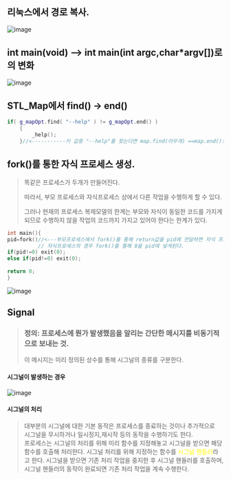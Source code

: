 ## 리눅스에서 경로 복사.
![image](https://user-images.githubusercontent.com/80379900/115230833-d56b4f00-a14f-11eb-82f7-3be05142a44e.png)

## int main(void) --> int main(int argc,char*argv[])로의 변화
![image](https://user-images.githubusercontent.com/80379900/115231145-2f6c1480-a150-11eb-9f91-d73bcc09c570.png)

## STL_Map에서 find() -> end()

```C++
if( g_mapOpt.find( "--help" ) != g_mapOpt.end() )
	{
		_help();
	}//<-----------키 값중 "--help"를 찾는다면 map.find(아무개) ==map.end(): 아무개 키를 못찾았다.
```

## fork()를 통한 자식 프로세스 생성.
>똑같은 프로세스가 두개가 만들어진다.
>
>따라서, 부모 프로세스와 자식프로세스 상에서 다른 작업을 수행하게 할 수 있다.
>
>그러나 현재의 프로세스 복제모델의 한계는 부모와 자식이 동일한 코드를 가지게 되므로 수행하지 않을 작업의 코드까지 가지고 있어야 한다는 한계가 있다.
```C++
int main(){
pid=fork()//<---부모프로세스에서 fork()를 통해 return값을 pid에 전달하면 자식 프로세스 ID(pid)가 입력된다.
          // 자식프로세스의 경우 fork()를 통해 0을 pid에 넣게된다.
if(pid!=0) exit(0);
else if(pid!=0) exit(0);
 
return 0;
}
```
![image](https://user-images.githubusercontent.com/80379900/115319515-f1580a80-a1ba-11eb-878b-241d4ab9e259.png)

## Signal

> ### 정의: 프로세스에 뭔가 발생했음을 알리는 간단한 메시지를 비동기적으로 보내는 것.
> 이 메시지는 미리 정의된 상수를 통해 시그널의 종류를 구분한다.

#### 시그널이 발생하는 경우
![image](https://user-images.githubusercontent.com/80379900/115355672-da82d980-a1f5-11eb-92fd-2f9cb0c54143.png)

#### 시그널의 처리
> 대부분의 시그널에 대한 기본 동작은 프로세스를 종료하는 것이나 추가적으로 <br>시그널을 무시하거나 일시정지,재시작 등의 동작을 수행하기도 한다.<br>
> 프로세스는 시그널의 처리를 위해 미리 함수를 지정해놓고 시그널을 받으면 해당 함수를 호출해 처리한다. 시그널 처리를 위해 지정하는 함수를 <span style="color:yellow">시그널 핸들러</span>라고 한다. 시그널을 받으면 기존 처리 작업을 중지한 후 시그널 핸들러를 호출하며, 시그널 핸들러의 동작이 완료되면 기존 처리 작업을 계속 수행한다.

